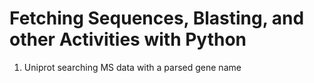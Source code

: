 # Fetching Sequences, Blasting, and other Activities with Python

1) Uniprot searching MS data with a parsed gene name
